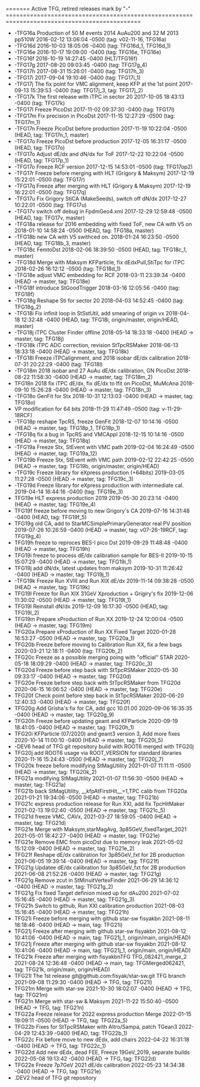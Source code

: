 ======= Active TFG, retired releases mark by "-"  =============================================================================================
<ul>
<li>-TFG16a Production of 50 M events 2014 AuAu200 and 32 M 2013 pp510W  2016-02-12 13:06:04 -0500  (tag: v02-11-16, TFG16a)
<li>-TFG16d                                                              2016-10-03 18:05:06 -0400  (tag: TFG16d_1, TFG16d_1)
<li>-TFG16e                                                              2016-10-17 19:09:00 -0400  (tag: TFG16e, TFG16e)
<li>-TFG16f                                                              2016-10-19 14:27:45 -0400  (HLT/TFG16f)
<li>-TFG17g                                                              2017-08-20 09:03:45 -0400  (tag: TFG17g_4)
<li>-TFG17h                                                              2017-08-31 15:26:01 -0400  (tag: TFG17h_3)
<li>-TFG17i                                                              2017-09-04 19:10:46 -0400  (tag: TFG17i_1)
<li>-TFG17j The fix point for VMC alignment, keep KFP at the 1st point   2017-09-13 15:39:53 -0400  (tag: TFG17j_3, tag: TFG17j_2)
<li>-TFG17k The first release with iTPC in sector 20                     2017-10-05 18:43:13 -0400  (tag: TFG17k)
<li>-TFG17l Freeze PicoDst                                               2017-11-02 09:37:30 -0400  (tag: TFG17l)
<li>-TFG17m Fix precision in PicoDst                                     2017-11-15 12:27:29 -0500  (tag: TFG17m_1)
<li>-TFG17n Freeze PicoDst before production                             2017-11-19 10:22:04 -0500  (HEAD, tag: TFG17n_1, master)
<li>-TFG17o Freeze PicoDst before production                             2017-12-05 16:31:17 -0500  (HEAD, tag: TFG17o)
<li>-TFG17o Adjust dE/dx and dN/dx for ToF                               2017-12-22 10:22:04 -0500  (HEAD, tag: TFG17p_1)
<li>-TFG17o Freeze RCF version                                           2017-12-15 14:53:01 -0500  (tag: TFG17op2)
<li>-TFG17r Freeze before merging with HLT (Grigory & Maksym)            2017-12-19 15:22:01 -0500  (tag: TFG17r)
<li>-TFG17q Freeze after  merging with HLT (Grigory & Maksym)            2017-12-19 16:22:01 -0500  (tag: TFG17q)
<li>-TFG17u Fix Grigory StiCA (MakeSeeds), switch off dN/dx              2017-12-27 10:22:01 -0500  (tag: TFG17u)
<li>-TFG17v switch off debug in FpdmGeo4.xml                             2017-12-29 12:59:48 -0500  (HEAD, tag: TFG17v, master)
<li>-TFG18a release for 2016 embedding with fixed ToF, new CA with V5 on 2018-01-10 14:58:24 -0500  (HEAD, tag: TFG18a, master)
<li>-TFG18b new CA with V5 swithced on.                                  2018-01-24 16:23:50 -0500  (HEAD, tag: TFG18b_3, master)
<li>-TFG18c FemtoDst                                                     2018-02-06 18:39:50 -0500  (HEAD, tag: TFG18c_1, master)
<li>-TFG18d Merge with Maksym KFParticle, fix dEdxPull,StiTpc for iTPC   2018-02-26 16:12:12 -0500  (tag: TFG18d_1)
<li>-TFG18e adjust VMC embedding for RCF                                 2018-03-11 23:39:34 -0400  (HEAD -> master, tag: TFG18e)
<li>-TFG18f introduce StGoodTrigger                                      2018-03-16 12:05:56 -0400  (tag: TFG18f)
<li>-TFG18g Reshape Sti for sector 20                                    2018-04-03 14:52:45 -0400  (tag: TFG18g_2)
<li>-TFG18i Fix infinit loop in StSstUtil, add smearing of origin vx     2018-04-18 12:32:48 -0400  (HEAD, tag: TFG18i, origin/master, origin/HEAD, master)
<li>-TFG18j iTPC Cluster Finder offline                                  2018-05-14 18:33:18 -0400  (HEAD -> master, tag: TFG18j)
<li>-TFG18k iTPC ADC correction, revision StTpcRSMaker                   2018-06-13 18:33:18 -0400  (HEAD -> master, tag: TFG18k)
<li>-TFG18l Freeze iTPCalignment, and 2018 isobar dE/dx calibration      2018-07-31 20:22:29 -0400  (tag: TFG18l)
<li>-TFG18m 2018 isobar and 27 AuAu dE/dx calibration, GN PicoDst        2018-08-22 11:58:30 -0400  (HEAD -> master, tag: TFG18m_2)
<li> TFG18n 2018 fix iTPC dE/dx, fix dE/dx to Ifit on PicoDst, MuMcAna   2018-09-10 15:26:28 -0400  (HEAD -> master, tag: TFG18n_3)
<li>-TFG18o GenFit for Stx                                               2018-10-31 12:13:03 -0400  (HEAD -> master, tag: TFG18o)
<li>          VP modification for 64 bits                                2018-11-29 11:47:49 -0500  (tag: v-11-29-18RCF)
<li>-TFG18p	reshape TpcRS, freeze GenFit                             2018-12-07 10:14:16 -0500  (HEAD -> master, tag: TFG18p_1, TFG18p_1)
<li>-TFG18q fix a bug in TpcRS and VMCAppl                               2018-12-15 10:14:16 -0500  (HEAD -> master, tag: TFG18q)
<li>-TFG19a Freeze Stx, StEvent with VMC path                            2019-02-04 16:24:49 -0500  (HEAD -> master, tag: TFG19a_12)
<li>-TFG19b Freeze Stx, StEvent with VMC path                            2019-02-12 22:42:25 -0500  (HEAD -> master, tag: TFG19b, origin/master, origin/HEAD)
<li>-TFG19c Freeze library for eXpress production (+64bits)              2019-03-05 11:27:28 -0500  (HEAD -> master, tag: TFG19c_3)
<li>-TFG19d Freeze library for eXpress production with intermediate cal. 2019-04-14 16:44:16 -0400  (tag: TFG19e_3)
<li> TFG19e HLT express production 2019                                  2019-05-30 20:23:14 -0400  (HEAD -> master, tag: TFG19e_4)
<li> TFG19f freeze before moving to new Grigory's CA                     2019-07-16 14:31:48 -0400  (HEAD, tag: TFG19f_5)
<li> TFG19g old CA, add to StarMCSimplePrimaryGenerator real PV position 2019-07-26 10:26:59 -0400  (HEAD -> master, tag: v07-26-19RCF, tag: TFG19g_4)
<li> TFG19h freeze to reproces BES-I pico Dst                            2019-09-29 11:48:48 -0400  (HEAD -> master, tag: TFG19h)
<li> TFG19i freeze to process dE/dx calibration sample for BES-II        2019-10-15 15:07:29 -0400  (HEAD -> master, tag: TFG19i_1)
<li> TFG19j add dN/dx, latest updates from maksym                        2019-10-31 11:26:42 -0400  (HEAD -> master, tag: TFG19j_1)
<li>-TFG19k Freeze Run XVIII and Run XIX dE/dx                           2019-11-14 09:38:28 -0500  (HEAD -> master, tag: TFG19k)
<li> TFG19l Freeze for Run XIX 31GeV Xproduction + Grigiry's fix         2019-12-06 11:30:02 -0500  (HEAD -> master, tag: TFG19l_1)
<li> TFG19l Reinstall dN/dx                                              2019-12-09 16:17:30 -0500  (HEAD, tag: TFG19l_2)
<li> TFG19m Prepare xProduction of Run XX                                2019-12-24 12:00:04 -0500  (HEAD -> master, tag: TFG19m)
<li> TFG20a Prepare xProduction of Run XX Fixed Target                   2020-01-28 16:53:27 -0500  (HEAD -> master, tag: TFG20a_1)
<li> TFG20b Freeze before moving to Calibration Run XX, fix a few bags   2020-03-21 12:18:11 -0400  (tag: TFG20b_2)
<li> TFG20c Freeze as a possible merging poing with "official" STAR      2020-05-18 18:09:29 -0400  (HEAD -> master, tag: TFG20c_3)
<li> TFG20d Freeze before step back with StTpcRSMaker                    2020-05-30 09:33:17 -0400  (HEAD -> master, tag: TFG20d)
<li> TFG20e Freeze before step back with StTpcRSMaker from TFG20d        2020-06-15 16:06:52 -0400  (HEAD -> master, tag: TFG20e)
<li> TFG20f Check point before step back in StTpcRSMaker                 2020-06-20 12:40:33 -0400  (HEAD -> master, tag: TFG20f)
<li> TFG20g Add Grisha's fix for CA, add gcc 10.01.00                    2020-09-06 16:35:35 -0400  (HEAD -> master, tag: TFG20g_9)
<li> TFG20h Freeze before updating geant and KFParticle                  2020-09-19 18:41:05 -0400  (HEAD -> master, tag: TFG20h_1)
<li> TFG20i KFParticle (07/2020) and geant3 version 3, Add more fixes    2020-10-14 11:00:10 -0400  (HEAD -> master, tag: TFG20i_5)
<li>-DEV6  head of TFG git repository build with ROOT6 merged with TFG20j
<li> TFG20j add ROOT6 usage via ROOT_VERSION for standard libraries      2020-11-16 15:24:43 -0500  (HEAD -> master, tag: TFG20j_7)
<li> TFG20k freeze before modifying StMagUtility                         2021-01-07 11:11:11 -0500  (HEAD -> master, tag: TFG20k_2)
<li> TFG21a modifying StMagUtility                                       2021-01-07 11:56:30 -0500  (HEAD -> master, tag: TFG21a)
<li> TFG21b back StMagUtility, __kfpAtFirstHit__=1,TPC calib from TFG20a 2021-01-21 19:34:06 -0500  (HEAD -> master, tag: TFG21b)
<li> TFG21c express production release for Run XXI, add fix TpcHitMaker  2021-02-13 19:02:40 -0500  (HEAD -> master, tag: TFG21c_5)
<li> TFG21d freeze VMC, CAVx,                                            2021-03-27 18:59:05 -0400  (HEAD -> master, tag: TFG21d)
<li> TFG21e Merge with Maksym,starMagAvg, 3p85GeV_fixedTarget_2021       2021-05-01 18:42:27 -0400  (HEAD -> master, tag: TFG21e)
<li> TFG21e Remove EMC from picoDst due to memory leak                   2021-05-02 15:12:09 -0400  (HEAD -> master, tag: TFG21e_2)
<li> TFG21f Reshape dE/dx calibration for 3p85GeV_fxt for 2B production  2021-06-05 19:39:14 -0400  (HEAD -> master, tag: TFG21f)
<li> TFG21g Updatee dE/dx calibration for 3p85GeV_fxt for 2B production  2021-06-08 21:52:26 -0400  (HEAD -> master, tag: TFG21g)
<li> TFG21g Remove zcut in StMinuitVertexFinder                          2021-06-29 14:36:12 -0400  (HEAD -> master, tag: TFG21g_2)
<li> TFG21g Fix fixed Target definion mixed up for dAu200                2021-07-02 15:16:45 -0400  (HEAD -> master, tag: TFG21g_3)
<li> TFG21h Switch to github, Run XXI calibration production             2021-08-03 15:16:45 -0400  (HEAD -> master, tag: TFG21h)
<li> TFG21i Freeze before merging with github star-sw fisyakbn           2021-08-11 18:18:46 -0400  (HEAD -> main, tag: TFG21i)
<li> TFG21j Freeze after merging with github star-sw fisyakbn            2021-08-12 10:41:06 -0400  (HEAD -> main, tag: TFG21j_1, origin/main, origin/HEAD)
<li> TFG21j Freeze after merging with github star-sw fisyakbn            2021-08-12 10:41:06 -0400  (HEAD -> main, tag: TFG21j_1, origin/main, origin/HEAD)
<li> TFG21k Freeze after merging with fisyakbnTFG TFG_082421_merge_2     2021-08-24 12:36:48 -0400  (HEAD -> main, tag: TFGMerged062421, tag: TFG21k, origin/main, origin/HEAD)
<li> TFG21l The 1st release git@github.com:fisyak/star-sw.git TFG branch 2021-09-08 11:29:30 -0400  (HEAD -> TFG, tag: TFG21l)
<li> TFG21m Merge with star-sw                                           2021-10-30 18:02:07 -0400  (HEAD -> TFG, tag: TFG21m)
<li> TFG21n Merge with star-sw & Maksym                                  2021-11-22 15:50:40 -0500  (HEAD -> TFG, tag: TFG21n)
<li> TFG22a Freeze release for 2022 express production Merge             2022-01-15 19:09:11 -0500  (HEAD -> TFG, tag: TFG22a_5)
<li> TFG22b Fixes for StTpcRSMaker with Altro/Sampa, patch TGean3        2022-04-29 12:43:39 -0400  (HEAD, tag: TFG22b_1)
<li> TFG22c Fix before move to new dEdx, add chairs                      2022-04-22 16:31:18 -0400  (HEAD -> TFG, tag: TFG22c_1)
<li> TFG22d Add new dEdx, dead FEE, Freeze 19GeV_2019, separate builds   2022-05-08 19:13:42 -0400  (HEAD -> TFG, tag: TFG22d)
<li> TFG22e Freeze 7p7GeV 2021 dE/dx calibration                         2022-05-23 14:34:38 -0400  (HEAD -> TFG, tag: TFG21e)
<li>.DEV2   head of TFG git repository
</ul>
